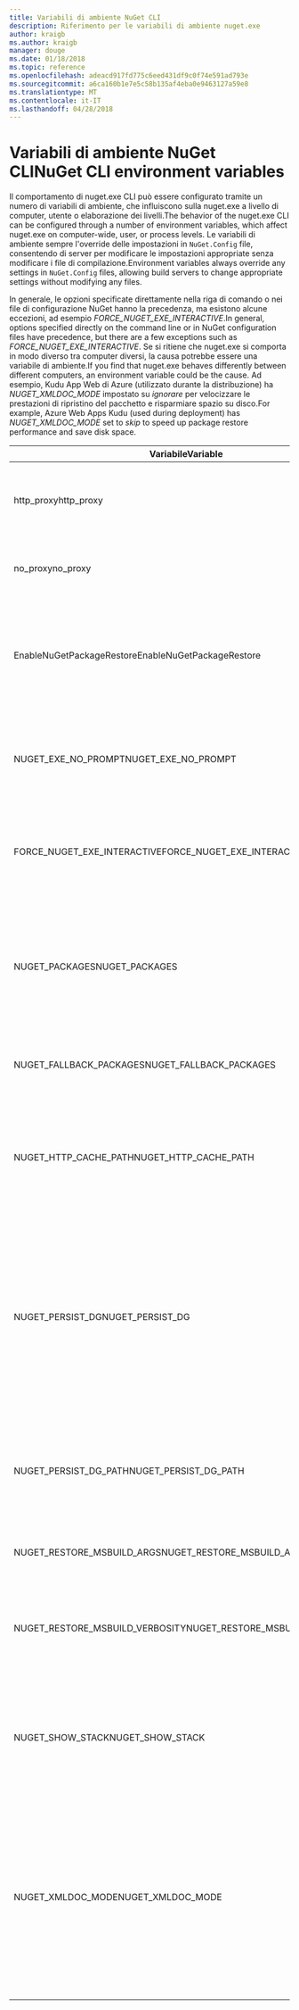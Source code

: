 ```yaml
---
title: Variabili di ambiente NuGet CLI
description: Riferimento per le variabili di ambiente nuget.exe
author: kraigb
ms.author: kraigb
manager: douge
ms.date: 01/18/2018
ms.topic: reference
ms.openlocfilehash: adeacd917fd775c6eed431df9c0f74e591ad793e
ms.sourcegitcommit: a6ca160b1e7e5c58b135af4eba0e9463127a59e8
ms.translationtype: MT
ms.contentlocale: it-IT
ms.lasthandoff: 04/28/2018
---
```

# <a name="nuget-cli-environment-variables"></a><span data-ttu-id="cfecc-103">Variabili di ambiente NuGet CLI</span><span class="sxs-lookup"><span data-stu-id="cfecc-103">NuGet CLI environment variables</span></span>

<span data-ttu-id="cfecc-104">Il comportamento di nuget.exe CLI può essere configurato tramite un numero di variabili di ambiente, che influiscono sulla nuget.exe a livello di computer, utente o elaborazione dei livelli.</span><span class="sxs-lookup"><span data-stu-id="cfecc-104">The behavior of the nuget.exe CLI can be configured through a number of environment variables, which affect nuget.exe on computer-wide, user, or process levels.</span></span> <span data-ttu-id="cfecc-105">Le variabili di ambiente sempre l'override delle impostazioni in `NuGet.Config` file, consentendo di server per modificare le impostazioni appropriate senza modificare i file di compilazione.</span><span class="sxs-lookup"><span data-stu-id="cfecc-105">Environment variables always override any settings in `NuGet.Config` files, allowing build servers to change appropriate settings without modifying any files.</span></span>

<span data-ttu-id="cfecc-106">In generale, le opzioni specificate direttamente nella riga di comando o nei file di configurazione NuGet hanno la precedenza, ma esistono alcune eccezioni, ad esempio *FORCE_NUGET_EXE_INTERACTIVE*.</span><span class="sxs-lookup"><span data-stu-id="cfecc-106">In general, options specified directly on the command line or in NuGet configuration files have precedence, but there are a few exceptions such as *FORCE_NUGET_EXE_INTERACTIVE*.</span></span> <span data-ttu-id="cfecc-107">Se si ritiene che nuget.exe si comporta in modo diverso tra computer diversi, la causa potrebbe essere una variabile di ambiente.</span><span class="sxs-lookup"><span data-stu-id="cfecc-107">If you find that nuget.exe behaves differently between different computers, an environment variable could be the cause.</span></span> <span data-ttu-id="cfecc-108">Ad esempio, Kudu App Web di Azure (utilizzato durante la distribuzione) ha *NUGET_XMLDOC_MODE* impostato su *ignorare* per velocizzare le prestazioni di ripristino del pacchetto e risparmiare spazio su disco.</span><span class="sxs-lookup"><span data-stu-id="cfecc-108">For example, Azure Web Apps Kudu (used during deployment) has *NUGET_XMLDOC_MODE* set to *skip* to speed up package restore performance and save disk space.</span></span>

| <span data-ttu-id="cfecc-109">Variabile</span><span class="sxs-lookup"><span data-stu-id="cfecc-109">Variable</span></span> | <span data-ttu-id="cfecc-110">Descrizione</span><span class="sxs-lookup"><span data-stu-id="cfecc-110">Description</span></span> | <span data-ttu-id="cfecc-111">Note</span><span class="sxs-lookup"><span data-stu-id="cfecc-111">Remarks</span></span> |
| --- | --- | --- |
| <span data-ttu-id="cfecc-112">http_proxy</span><span class="sxs-lookup"><span data-stu-id="cfecc-112">http_proxy</span></span> | <span data-ttu-id="cfecc-113">Proxy HTTP utilizzato per le operazioni HTTP NuGet.</span><span class="sxs-lookup"><span data-stu-id="cfecc-113">Http proxy used for NuGet HTTP operations.</span></span> | <span data-ttu-id="cfecc-114">Questo potrebbe essere specificato come `http://<username>:<password>@proxy.com`.</span><span class="sxs-lookup"><span data-stu-id="cfecc-114">This would be specified as `http://<username>:<password>@proxy.com`.</span></span> |
| <span data-ttu-id="cfecc-115">no_proxy</span><span class="sxs-lookup"><span data-stu-id="cfecc-115">no_proxy</span></span> | <span data-ttu-id="cfecc-116">Configura i domini da ignorare da tramite proxy.</span><span class="sxs-lookup"><span data-stu-id="cfecc-116">Configures domains to bypass from using proxy.</span></span> | <span data-ttu-id="cfecc-117">Specificare come domini separati da virgola (,).</span><span class="sxs-lookup"><span data-stu-id="cfecc-117">Specified as domains separated by comma (,).</span></span> |
| <span data-ttu-id="cfecc-118">EnableNuGetPackageRestore</span><span class="sxs-lookup"><span data-stu-id="cfecc-118">EnableNuGetPackageRestore</span></span> | <span data-ttu-id="cfecc-119">Flag per se NuGet in modo implicito concedere il consenso se richiesto dal pacchetto durante il ripristino.</span><span class="sxs-lookup"><span data-stu-id="cfecc-119">Flag for if NuGet should implicitly grant consent if that's required by package on restore.</span></span> | <span data-ttu-id="cfecc-120">Flag specificato viene considerato *true* oppure *1*, qualsiasi altro valore considerato come flag non è impostata.</span><span class="sxs-lookup"><span data-stu-id="cfecc-120">Specified flag is treated as *true* or *1*, any other value treated as flag not set.</span></span> |
| <span data-ttu-id="cfecc-121">NUGET_EXE_NO_PROMPT</span><span class="sxs-lookup"><span data-stu-id="cfecc-121">NUGET_EXE_NO_PROMPT</span></span> | <span data-ttu-id="cfecc-122">Impedisce il file exe per richiedere le credenziali.</span><span class="sxs-lookup"><span data-stu-id="cfecc-122">Prevents the exe for prompting for credentials.</span></span> | <span data-ttu-id="cfecc-123">Qualsiasi valore ad eccezione del fatto verrà considerata come una stringa vuota o null, questo flag set/true.</span><span class="sxs-lookup"><span data-stu-id="cfecc-123">Any value except null or empty string will be treated as this flag set/true.</span></span> |
| <span data-ttu-id="cfecc-124">FORCE_NUGET_EXE_INTERACTIVE</span><span class="sxs-lookup"><span data-stu-id="cfecc-124">FORCE_NUGET_EXE_INTERACTIVE</span></span> | <span data-ttu-id="cfecc-125">Variabile di ambiente globali per forzare la modalità interattiva.</span><span class="sxs-lookup"><span data-stu-id="cfecc-125">Global environment variable to force interactive mode.</span></span> | <span data-ttu-id="cfecc-126">Qualsiasi valore ad eccezione del fatto verrà considerata come una stringa vuota o null, questo flag set/true.</span><span class="sxs-lookup"><span data-stu-id="cfecc-126">Any value except null or empty string will be treated as this flag set/true.</span></span> |
| <span data-ttu-id="cfecc-127">NUGET_PACKAGES</span><span class="sxs-lookup"><span data-stu-id="cfecc-127">NUGET_PACKAGES</span></span> | <span data-ttu-id="cfecc-128">Percorso da usare per il *globale pacchetti* cartella come descritto in [gestione dei pacchetti globali e alla cartella della cache](../consume-packages/managing-the-global-packages-and-cache-folders.md).</span><span class="sxs-lookup"><span data-stu-id="cfecc-128">Path to use for the *global-packages* folder as described on [Managing the global packages and cache folders](../consume-packages/managing-the-global-packages-and-cache-folders.md).</span></span> | <span data-ttu-id="cfecc-129">Specificato come percorso assoluto.</span><span class="sxs-lookup"><span data-stu-id="cfecc-129">Specified as absolute path.</span></span> |
| <span data-ttu-id="cfecc-130">NUGET_FALLBACK_PACKAGES</span><span class="sxs-lookup"><span data-stu-id="cfecc-130">NUGET_FALLBACK_PACKAGES</span></span> | <span data-ttu-id="cfecc-131">Cartelle di pacchetti di fallback globale.</span><span class="sxs-lookup"><span data-stu-id="cfecc-131">Global fallback packages folders.</span></span> | <span data-ttu-id="cfecc-132">Percorsi di cartella assoluto separati da punto e virgola (;).</span><span class="sxs-lookup"><span data-stu-id="cfecc-132">Absolute folder paths separated by semicolon (;).</span></span> |
| <span data-ttu-id="cfecc-133">NUGET_HTTP_CACHE_PATH</span><span class="sxs-lookup"><span data-stu-id="cfecc-133">NUGET_HTTP_CACHE_PATH</span></span> | <span data-ttu-id="cfecc-134">Percorso da usare per il *cache http* cartella come descritto in [gestione dei pacchetti globali e alla cartella della cache](../consume-packages/managing-the-global-packages-and-cache-folders.md).</span><span class="sxs-lookup"><span data-stu-id="cfecc-134">Path to use for the *http-cache* folder as described on [Managing the global packages and cache folders](../consume-packages/managing-the-global-packages-and-cache-folders.md).</span></span> | <span data-ttu-id="cfecc-135">Specificato come percorso assoluto.</span><span class="sxs-lookup"><span data-stu-id="cfecc-135">Specified as absolute path.</span></span> |
| <span data-ttu-id="cfecc-136">NUGET_PERSIST_DG</span><span class="sxs-lookup"><span data-stu-id="cfecc-136">NUGET_PERSIST_DG</span></span> | <span data-ttu-id="cfecc-137">Flag che indica se il file dg (dati raccolti da MSBuild) devono essere mantenuto.</span><span class="sxs-lookup"><span data-stu-id="cfecc-137">Flag indicating if dg files (data collected from MSBuild) should be persisted.</span></span> | <span data-ttu-id="cfecc-138">Specificato come *true* o *false* (impostazione predefinita), se non impostato NUGET_PERSIST_DG_PATH verrà archiviato in directory temporanea (cartella NuGetScratch nella directory temp di ambiente corrente).</span><span class="sxs-lookup"><span data-stu-id="cfecc-138">Specified as *true* or *false* (default), if NUGET_PERSIST_DG_PATH not set will be stored to temporary directory (NuGetScratch folder in current environment temp directory).</span></span> |
| <span data-ttu-id="cfecc-139">NUGET_PERSIST_DG_PATH</span><span class="sxs-lookup"><span data-stu-id="cfecc-139">NUGET_PERSIST_DG_PATH</span></span> | <span data-ttu-id="cfecc-140">Percorso per mantenere i file dg.</span><span class="sxs-lookup"><span data-stu-id="cfecc-140">Path to persist dg files.</span></span> | <span data-ttu-id="cfecc-141">Specificato come percorso assoluto, questa opzione viene utilizzato solo quando *NUGET_PERSIST_DG* è impostata su true.</span><span class="sxs-lookup"><span data-stu-id="cfecc-141">Specified as absolute path, this option is only used when *NUGET_PERSIST_DG* is set to true.</span></span> |
| <span data-ttu-id="cfecc-142">NUGET_RESTORE_MSBUILD_ARGS</span><span class="sxs-lookup"><span data-stu-id="cfecc-142">NUGET_RESTORE_MSBUILD_ARGS</span></span> | <span data-ttu-id="cfecc-143">Imposta gli argomenti MSBuild aggiuntivi.</span><span class="sxs-lookup"><span data-stu-id="cfecc-143">Sets additional MSBuild arguments.</span></span> | |
| <span data-ttu-id="cfecc-144">NUGET_RESTORE_MSBUILD_VERBOSITY</span><span class="sxs-lookup"><span data-stu-id="cfecc-144">NUGET_RESTORE_MSBUILD_VERBOSITY</span></span> | <span data-ttu-id="cfecc-145">Imposta il livello di dettaglio del Registro di MSBuild.</span><span class="sxs-lookup"><span data-stu-id="cfecc-145">Sets the MSBuild log verbosity.</span></span> | <span data-ttu-id="cfecc-146">Valore predefinito è *quiet* ("/ v: q").</span><span class="sxs-lookup"><span data-stu-id="cfecc-146">Default is *quiet* ("/v:q").</span></span> <span data-ttu-id="cfecc-147">I valori possibili *q [uiet]*, *m [inimal]*, *n [ormal]*, *d [etailed]*, e *diag [nostic]*.</span><span class="sxs-lookup"><span data-stu-id="cfecc-147">Possible values *q[uiet]*, *m[inimal]*, *n[ormal]*, *d[etailed]*, and *diag[nostic]*.</span></span> |
| <span data-ttu-id="cfecc-148">NUGET_SHOW_STACK</span><span class="sxs-lookup"><span data-stu-id="cfecc-148">NUGET_SHOW_STACK</span></span> | <span data-ttu-id="cfecc-149">Determina se l'eccezione completo, inclusa analisi dello stack, deve essere visualizzato all'utente.</span><span class="sxs-lookup"><span data-stu-id="cfecc-149">Determines whether the full exception (including stack trace) should be displayed to the user.</span></span> | <span data-ttu-id="cfecc-150">Specificato come *true* o *false* (impostazione predefinita).</span><span class="sxs-lookup"><span data-stu-id="cfecc-150">Specified as *true* or *false* (default).</span></span> |
| <span data-ttu-id="cfecc-151">NUGET_XMLDOC_MODE</span><span class="sxs-lookup"><span data-stu-id="cfecc-151">NUGET_XMLDOC_MODE</span></span> | <span data-ttu-id="cfecc-152">Determina la modalità di gestione di estrazione di file di documentazione XML assembly.</span><span class="sxs-lookup"><span data-stu-id="cfecc-152">Determines how assemblies XML documentation file extraction should be handled.</span></span> | <span data-ttu-id="cfecc-153">Le modalità supportate sono *ignorare* (non estrarre i file di documentazione XML), *comprimere* (archiviare file di documento XML come archivio zip) o *Nessuno* (valore predefinito, considerare i file di documento XML come normale file).</span><span class="sxs-lookup"><span data-stu-id="cfecc-153">Supported modes are *skip* (do not extract XML documentation files), *compress* (store XML doc files as a zip archive) or *none* (default, treat XML doc files as regular files).</span></span> |
